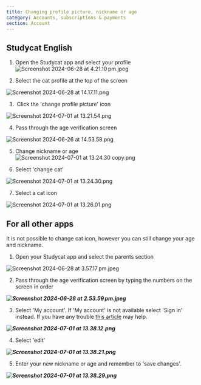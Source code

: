 ```yaml
---
title: Changing profile picture, nickname or age
category: Accounts, subscriptions & payments
section: Account
---
```

Studycat English
----------------

1. Open the Studycat app and select your profile![Screenshot 2024-06-28 at 4.21.10 pm.jpeg](https://help.studycat.com/hc/article_attachments/34473186682009)

2. Select the cat profile at the top of the screen

![Screenshot 2024-06-28 at 14.17.11.png](https://help.studycat.com/hc/article_attachments/34473186684953)

3.  Click the 'change profile picture' icon

![Screenshot 2024-07-01 at 13.21.54.png](https://help.studycat.com/hc/article_attachments/34473186707865)

4. Pass through the age verification screen

![Screenshot 2024-06-26 at 14.53.58.png](https://help.studycat.com/hc/article_attachments/34473186715801)

5. Change nickname or age![Screenshot 2024-07-01 at 13.24.30 copy.png](https://help.studycat.com/hc/article_attachments/34473186721561)

6. Select 'change cat'

![Screenshot 2024-07-01 at 13.24.30.png](https://help.studycat.com/hc/article_attachments/34473186726041)

7. Select a cat icon

![Screenshot 2024-07-01 at 13.26.01.png](https://help.studycat.com/hc/article_attachments/34473149798937)

For all other apps
------------------

It is not possible to change cat icon, however you can still change your age and nickname.

1. Open your Studycat app and select the parents section

![Screenshot 2024-06-28 at 3.57.17 pm.jpeg](https://help.studycat.com/hc/article_attachments/34473149804697)

2. Pass through the age verification screen by typing the numbers on the screen in order

***![Screenshot 2024-06-28 at 2.53.59 pm.jpeg](https://help.studycat.com/hc/article_attachments/34473149807641)***

3. Select 'My account'. If 'My account' is not available select 'Sign in' instead. If you have any trouble [this article](https://help.studycat.com/hc/en-us/articles/360051281554-Access-your-free-trial-or-subscription) may help.

***![Screenshot 2024-07-01 at 13.38.12.png](https://help.studycat.com/hc/article_attachments/34473149811993)***

4. Select 'edit'

***![Screenshot 2024-07-01 at 13.38.21.png](https://help.studycat.com/hc/article_attachments/34473186746521)***

5. Enter your new nickname or age and remember to 'save changes'.

***![Screenshot 2024-07-01 at 13.38.29.png](https://help.studycat.com/hc/article_attachments/34473149816729)***